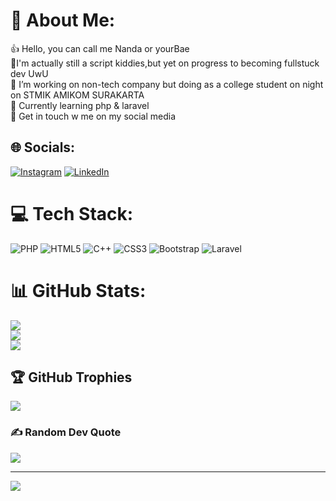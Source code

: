 # 💫 About Me:
 👍 Hello, you can call me Nanda or yourBae<br>🔭I'm actually still a script kiddies,but yet on progress to becoming fullstuck dev UwU<br>👯 I’m working on non-tech company but doing as a college student on night on STMIK AMIKOM SURAKARTA<br>🌱 Currently learning php & laravel<br>💬 Get in touch w me on my social media


## 🌐 Socials:
[![Instagram](https://img.shields.io/badge/Instagram-%23E4405F.svg?logo=Instagram&logoColor=white)](https://instagram.com/nqadhafi) [![LinkedIn](https://img.shields.io/badge/LinkedIn-%230077B5.svg?logo=linkedin&logoColor=white)](https://linkedin.com/in/nanda-qadhafi-231457190) 

# 💻 Tech Stack:
![PHP](https://img.shields.io/badge/php-%23777BB4.svg?style=for-the-badge&logo=php&logoColor=white) ![HTML5](https://img.shields.io/badge/html5-%23E34F26.svg?style=for-the-badge&logo=html5&logoColor=white) ![C++](https://img.shields.io/badge/c++-%2300599C.svg?style=for-the-badge&logo=c%2B%2B&logoColor=white) ![CSS3](https://img.shields.io/badge/css3-%231572B6.svg?style=for-the-badge&logo=css3&logoColor=white) ![Bootstrap](https://img.shields.io/badge/bootstrap-%23563D7C.svg?style=for-the-badge&logo=bootstrap&logoColor=white) ![Laravel](https://img.shields.io/badge/laravel-%23FF2D20.svg?style=for-the-badge&logo=laravel&logoColor=white)
# 📊 GitHub Stats:
![](https://github-readme-stats.vercel.app/api?username=Nqadhafi&theme=radical&hide_border=false&include_all_commits=false&count_private=false)<br/>
![](https://github-readme-streak-stats.herokuapp.com/?user=Nqadhafi&theme=radical&hide_border=false)<br/>
![](https://github-readme-stats.vercel.app/api/top-langs/?username=Nqadhafi&theme=radical&hide_border=false&include_all_commits=false&count_private=false&layout=compact)

## 🏆 GitHub Trophies
![](https://github-profile-trophy.vercel.app/?username=Nqadhafi&theme=radical&no-frame=false&no-bg=true&margin-w=4)

### ✍️ Random Dev Quote
![](https://quotes-github-readme.vercel.app/api?type=horizontal&theme=radical)

---
[![](https://visitcount.itsvg.in/api?id=Nqadhafi&icon=0&color=0)](https://visitcount.itsvg.in)

<!-- Proudly created with GPRM ( https://gprm.itsvg.in ) -->
